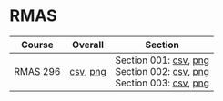 # RMAS

| Course | Overall | Section |
| ------ | ------- | ------- |
| RMAS 296 | [csv](https://github.com/UCSD-Historical-Enrollment-Data/2025Winter/blob/main/overall/RMAS%20296.csv), [png](https://raw.githubusercontent.com/UCSD-Historical-Enrollment-Data/2025Winter/main/plot_overall/RMAS%20296.png) | Section 001: [csv](https://github.com/UCSD-Historical-Enrollment-Data/2025Winter/blob/main/section/RMAS%20296_001.csv), [png](https://raw.githubusercontent.com/UCSD-Historical-Enrollment-Data/2025Winter/main/plot_section/RMAS%20296_001.png)<br>Section 002: [csv](https://github.com/UCSD-Historical-Enrollment-Data/2025Winter/blob/main/section/RMAS%20296_002.csv), [png](https://raw.githubusercontent.com/UCSD-Historical-Enrollment-Data/2025Winter/main/plot_section/RMAS%20296_002.png)<br>Section 003: [csv](https://github.com/UCSD-Historical-Enrollment-Data/2025Winter/blob/main/section/RMAS%20296_003.csv), [png](https://raw.githubusercontent.com/UCSD-Historical-Enrollment-Data/2025Winter/main/plot_section/RMAS%20296_003.png) |
